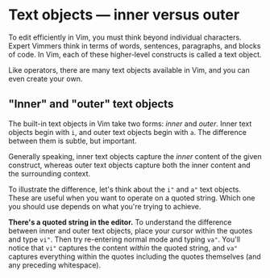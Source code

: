 # Text objects — inner versus outer

To edit efficiently in Vim, you must think beyond individual characters. Expert Vimmers think in terms of words, sentences, paragraphs, and blocks of code. In Vim, each of these higher-level constructs is called a text object.

Like operators, there are many text objects available in Vim, and you can even create your own.

## "Inner" and "outer" text objects

The built-in text objects in Vim take two forms: _inner_ and _outer_. Inner text objects begin with `i`, and outer text objects begin with `a`. The difference between them is subtle, but important.

Generally speaking, inner text objects capture the _inner_ content of the given construct, whereas outer text objects capture both the inner content and the surrounding context.

To illustrate the difference, let's think about the `i"` and `a"` text objects. These are useful when you want to operate on a quoted string. Which one you should use depends on what you're trying to achieve.

**There's a quoted string in the editor.** To understand the difference between inner and outer text objects, place your cursor within the quotes and type `vi"`. Then try re-entering normal mode and typing `va"`. You'll notice that `vi"` captures the content _within_ the quoted string, and `va"` captures everything within the quotes including the quotes themselves (and any preceding whitespace).
